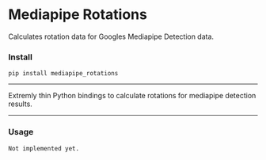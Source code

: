 # Mediapipe Rotations

Calculates rotation data for Googles Mediapipe Detection data.

### Install
```
pip install mediapipe_rotations
```

---

Extremly thin Python bindings to calculate rotations for mediapipe detection results.

---

### Usage
```
Not implemented yet.
```
